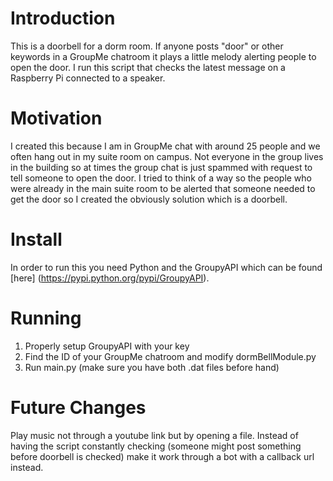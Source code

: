 # Introduction
This is a doorbell for a dorm room. If anyone posts "door" or other keywords in a GroupMe chatroom it plays a little melody alerting people to open the door. I run this script that checks the latest message on a Raspberry Pi connected to a speaker.

# Motivation
I created this because I am in GroupMe chat with around 25 people and we often hang out in my suite room on campus. Not everyone in the group lives in the building so at times the group chat is just spammed with request to tell someone to open the door. I tried to think of a way so the people who were already in the main suite room to be alerted that someone needed to get the door so I created the obviously solution which is a doorbell.

# Install
In order to run this you need Python and the GroupyAPI which can be found [here] (https://pypi.python.org/pypi/GroupyAPI).

# Running
1. Properly setup GroupyAPI with your key
2. Find the ID of your GroupMe chatroom and modify dormBellModule.py
3. Run main.py (make sure you have both .dat files before hand)

# Future Changes
Play music not through a youtube link but by opening a file. Instead of having the script constantly checking (someone might post something before doorbell is checked) make it work through a bot with a callback url instead.
